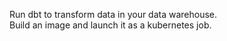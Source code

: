 Run dbt to transform data in your data warehouse.  
Build an image and launch it as a kubernetes job.  